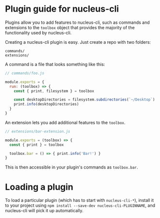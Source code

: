 # Plugin guide for nucleus-cli

Plugins allow you to add features to nucleus-cli, such as commands and
extensions to the `toolbox` object that provides the majority of the functionality
used by nucleus-cli.

Creating a nucleus-cli plugin is easy. Just create a repo with two folders:

```
commands/
extensions/
```

A command is a file that looks something like this:

```js
// commands/foo.js

module.exports = {
  run: (toolbox) => {
    const { print, filesystem } = toolbox

    const desktopDirectories = filesystem.subdirectories(`~/Desktop`)
    print.info(desktopDirectories)
  }
}
```

An extension lets you add additional features to the `toolbox`.

```js
// extensions/bar-extension.js

module.exports = (toolbox) => {
  const { print } = toolbox

  toolbox.bar = () => { print.info('Bar!') }
}
```

This is then accessible in your plugin's commands as `toolbox.bar`.

# Loading a plugin

To load a particular plugin (which has to start with `nucleus-cli-*`),
install it to your project using `npm install --save-dev nucleus-cli-PLUGINNAME`,
and nucleus-cli will pick it up automatically.
